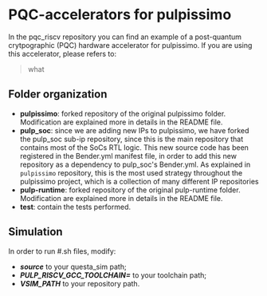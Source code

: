 # PQC-accelerators for pulpissimo

In the pqc_riscv repository you can find an example of a post-quantum crytpographic (PQC) hardware accelerator for pulpissimo. 
If you are using this accelerator, please refers to:

> what

## Folder organization
- **pulpissimo**: forked repository of the original pulpissimo folder. Modification are explained more in details in the README file. 
- **pulp_soc**: since we are adding new IPs to pulpissimo, we have forked the pulp_soc sub-ip repository, since this is the main repository that contains most of the SoCs RTL logic. This new source code has been registered in the Bender.yml manifest file, in order to add this new repository as a dependency to pulp_soc's Bender.yml. As explained in `pulpissimo` repository, this is the most used strategy throughout the pulpissimo project, which is a collection of many different IP repositories
- **pulp-runtime**: forked repository of the original pulp-runtime folder. Modification are explained more in details in the README file. 
- **test**: contain the tests performed.

## Simulation
In order to run #.sh files, modify:
- ***source*** to your questa_sim path; 
- ***PULP_RISCV_GCC_TOOLCHAIN=*** to your toolchain path;
- ***VSIM_PATH*** to your repository path.

